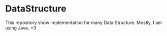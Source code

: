 # DataStructure

This repository show implementation for many Data Structure. Mostly, I am using Java. <3
